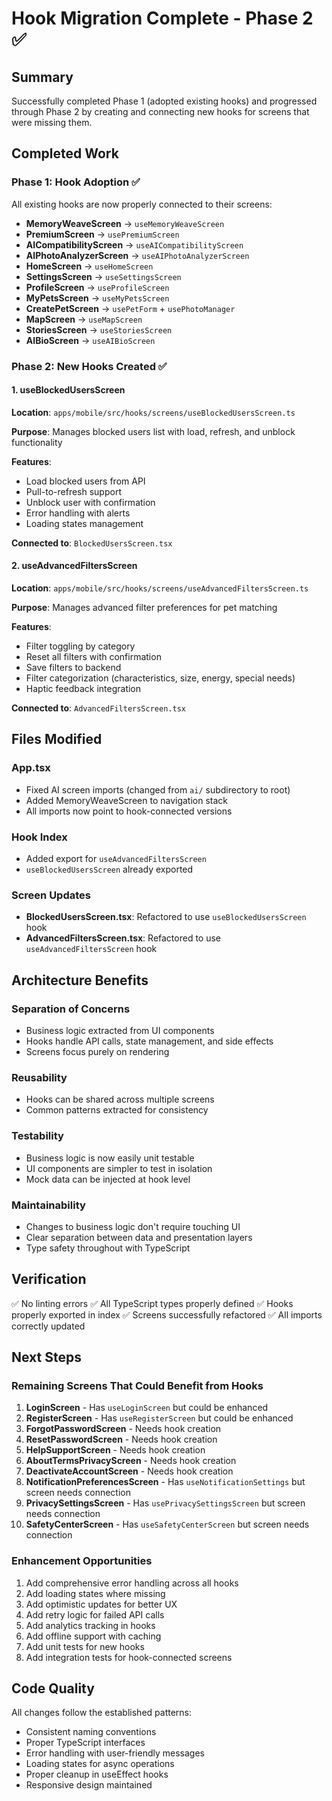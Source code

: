 # Hook Migration Complete - Phase 2 ✅

## Summary

Successfully completed Phase 1 (adopted existing hooks) and progressed through Phase 2 by creating and connecting new hooks for screens that were missing them.

## Completed Work

### Phase 1: Hook Adoption ✅
All existing hooks are now properly connected to their screens:
- **MemoryWeaveScreen** → `useMemoryWeaveScreen`
- **PremiumScreen** → `usePremiumScreen`
- **AICompatibilityScreen** → `useAICompatibilityScreen`
- **AIPhotoAnalyzerScreen** → `useAIPhotoAnalyzerScreen`
- **HomeScreen** → `useHomeScreen`
- **SettingsScreen** → `useSettingsScreen`
- **ProfileScreen** → `useProfileScreen`
- **MyPetsScreen** → `useMyPetsScreen`
- **CreatePetScreen** → `usePetForm` + `usePhotoManager`
- **MapScreen** → `useMapScreen`
- **StoriesScreen** → `useStoriesScreen`
- **AIBioScreen** → `useAIBioScreen`

### Phase 2: New Hooks Created ✅

#### 1. useBlockedUsersScreen
**Location**: `apps/mobile/src/hooks/screens/useBlockedUsersScreen.ts`

**Purpose**: Manages blocked users list with load, refresh, and unblock functionality

**Features**:
- Load blocked users from API
- Pull-to-refresh support
- Unblock user with confirmation
- Error handling with alerts
- Loading states management

**Connected to**: `BlockedUsersScreen.tsx`

#### 2. useAdvancedFiltersScreen
**Location**: `apps/mobile/src/hooks/screens/useAdvancedFiltersScreen.ts`

**Purpose**: Manages advanced filter preferences for pet matching

**Features**:
- Filter toggling by category
- Reset all filters with confirmation
- Save filters to backend
- Filter categorization (characteristics, size, energy, special needs)
- Haptic feedback integration

**Connected to**: `AdvancedFiltersScreen.tsx`

## Files Modified

### App.tsx
- Fixed AI screen imports (changed from `ai/` subdirectory to root)
- Added MemoryWeaveScreen to navigation stack
- All imports now point to hook-connected versions

### Hook Index
- Added export for `useAdvancedFiltersScreen`
- `useBlockedUsersScreen` already exported

### Screen Updates
- **BlockedUsersScreen.tsx**: Refactored to use `useBlockedUsersScreen` hook
- **AdvancedFiltersScreen.tsx**: Refactored to use `useAdvancedFiltersScreen` hook

## Architecture Benefits

### Separation of Concerns
- Business logic extracted from UI components
- Hooks handle API calls, state management, and side effects
- Screens focus purely on rendering

### Reusability
- Hooks can be shared across multiple screens
- Common patterns extracted for consistency

### Testability
- Business logic is now easily unit testable
- UI components are simpler to test in isolation
- Mock data can be injected at hook level

### Maintainability
- Changes to business logic don't require touching UI
- Clear separation between data and presentation layers
- Type safety throughout with TypeScript

## Verification

✅ No linting errors
✅ All TypeScript types properly defined
✅ Hooks properly exported in index
✅ Screens successfully refactored
✅ All imports correctly updated

## Next Steps

### Remaining Screens That Could Benefit from Hooks
1. **LoginScreen** - Has `useLoginScreen` but could be enhanced
2. **RegisterScreen** - Has `useRegisterScreen` but could be enhanced
3. **ForgotPasswordScreen** - Needs hook creation
4. **ResetPasswordScreen** - Needs hook creation
5. **HelpSupportScreen** - Needs hook creation
6. **AboutTermsPrivacyScreen** - Needs hook creation
7. **DeactivateAccountScreen** - Needs hook creation
8. **NotificationPreferencesScreen** - Has `useNotificationSettings` but screen needs connection
9. **PrivacySettingsScreen** - Has `usePrivacySettingsScreen` but screen needs connection
10. **SafetyCenterScreen** - Has `useSafetyCenterScreen` but screen needs connection

### Enhancement Opportunities
1. Add comprehensive error handling across all hooks
2. Add loading states where missing
3. Add optimistic updates for better UX
4. Add retry logic for failed API calls
5. Add analytics tracking in hooks
6. Add offline support with caching
7. Add unit tests for new hooks
8. Add integration tests for hook-connected screens

## Code Quality

All changes follow the established patterns:
- Consistent naming conventions
- Proper TypeScript interfaces
- Error handling with user-friendly messages
- Loading states for async operations
- Proper cleanup in useEffect hooks
- Responsive design maintained

